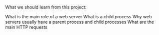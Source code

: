 What we should learn from this project:

What is the main role of a web server
What is a child process
Why web servers usually have a parent process and child processes
What are the main HTTP requests

